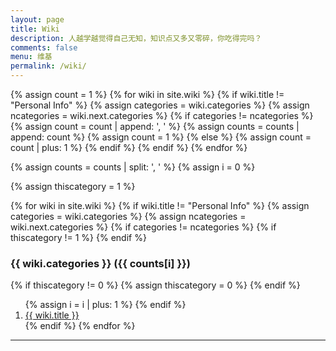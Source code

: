 ```yaml
---
layout: page
title: Wiki
description: 人越学越觉得自己无知，知识点又多又零碎，你吃得完吗？
comments: false
menu: 维基
permalink: /wiki/
---
```


<section class="container posts-content">
<!-- 计算每个分类中文章的数量 -->
{% assign count = 1 %}
{% for wiki in site.wiki %}
  {% if wiki.title != "Personal Info" %}
    {% assign categories = wiki.categories %}
    {% assign ncategories = wiki.next.categories %}
    {% if categories != ncategories %}
        {% assign count = count | append: ', ' %}
        {% assign counts = counts | append: count %}
        {% assign count = 1 %}
    {% else %}
        {% assign count = count | plus: 1 %}
    {% endif %}
  {% endif %}
{% endfor %}

{% assign counts = counts | split: ', ' %}
{% assign i = 0 %}

{% assign thiscategory = 1 %}

{% for wiki in site.wiki %}
  {% if wiki.title != "Personal Info" %}
    {% assign categories = wiki.categories %}
    {% assign ncategories = wiki.next.categories %}
    {% if categories != ncategories %}
        {% if thiscategory != 1 %}
            </ol>
        {% endif %}
<h3>{{ wiki.categories }} ({{ counts[i] }})</h3>
        {% if thiscategory != 0 %}
            {% assign thiscategory = 0 %}
        {% endif %}
        <ol class="posts-list">
        {% assign i = i | plus: 1 %}
    {% endif %}
<li class="posts-list-item">
<a class="posts-list-name" href="{{ site.url }}{{ wiki.url }}">{{ wiki.title }}</a>
</li>
  {% endif %}
{% endfor %}
</ol>
</section>

<!-- <ul class="listing">
  {% assign sorted_wiki = site.wiki | sort %}
  {% for wiki in sorted_wiki %}
    {% if wiki.title != "Wiki Template" %}
      <li class="listing-item"><a href="{{ site.url }}{{ wiki.url }}">{{ wiki.title }}</a></li>
    {% endif %}
{% endfor %}
</ul> -->
<hr/>
